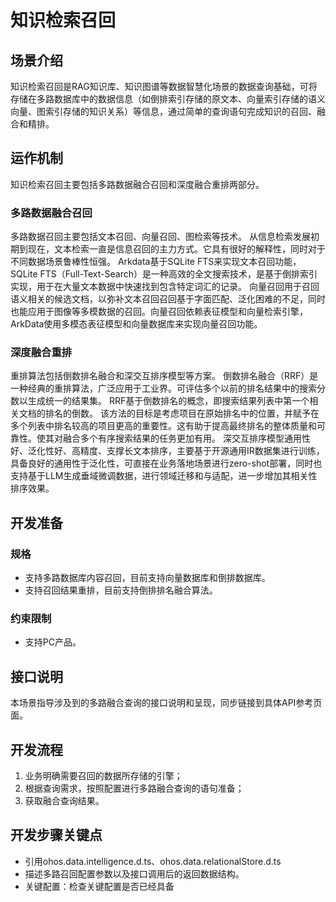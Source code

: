 # 知识检索召回

## 场景介绍
知识检索召回是RAG知识库、知识图谱等数据智慧化场景的数据查询基础，可将存储在多路数据库中的数据信息（如倒排索引存储的原文本、向量索引存储的语义向量、图索引存储的知识关系）等信息，通过简单的查询语句完成知识的召回、融合和精排。

## 运作机制
知识检索召回主要包括多路数据融合召回和深度融合重排两部分。

### 多路数据融合召回
多路数据召回主要包括文本召回、向量召回、图检索等技术。
从信息检索发展初期到现在，文本检索一直是信息召回的主力方式。它具有很好的解释性，同时对于不同数据场景鲁棒性恒强。
Arkdata基于SQLite FTS来实现文本召回功能，SQLite FTS（Full-Text-Search）是一种高效的全文搜索技术，是基于倒排索引实现，用于在大量文本数据中快速找到包含特定词汇的记录。
向量召回用于召回语义相关的候选文档，以弥补文本召回召回基于字面匹配、泛化困难的不足，同时也能应用于图像等多模数据的召回。向量召回依赖表征模型和向量检索引擎，ArkData使用多模态表征模型和向量数据库来实现向量召回功能。

### 深度融合重排
重排算法包括倒数排名融合和深交互排序模型等方案。
倒数排名融合（RRF）是一种经典的重排算法，广泛应用于工业界。可评估多个以前的排名结果中的搜索分数以生成统一的结果集。
RRF基于倒数排名的概念，即搜索结果列表中第一个相关文档的排名的倒数。
该方法的目标是考虑项目在原始排名中的位置，并赋予在多个列表中排名较高的项目更高的重要性。这有助于提高最终排名的整体质量和可靠性。使其对融合多个有序搜索结果的任务更加有用。
深交互排序模型通用性好、泛化性好、高精度、支撑长文本排序，主要基于开源通用IR数据集进行训练，具备良好的通用性于泛化性，可直接在业务落地场景进行zero-shot部署，同时也支持基于LLM生成垂域微调数据，进行领域迁移和与适配，进一步增加其相关性排序效果。

## 开发准备

### 规格
- 支持多路数据库内容召回，目前支持向量数据库和倒排数据库。
- 支持召回结果重排，目前支持倒排排名融合算法。

### 约束限制
- 支持PC产品。

## 接口说明
本场景指导涉及到的多路融合查询的接口说明和呈现，同步链接到具体API参考页面。

## 开发流程
1. 业务明确需要召回的数据所存储的引擎；
2. 根据查询需求，按照配置进行多路融合查询的语句准备；
3. 获取融合查询结果。

## 开发步骤关键点
- 引用ohos.data.intelligence.d.ts、ohos.data.relationalStore.d.ts
- 描述多路召回配置参数以及接口调用后的返回数据结构。
- 关键配置：检查关键配置是否已经具备
